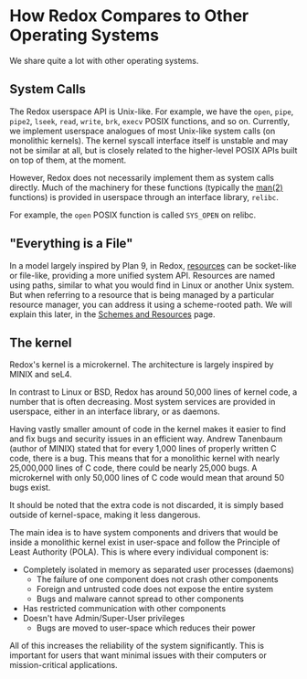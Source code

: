 # How Redox Compares to Other Operating Systems

We share quite a lot with other operating systems.

## System Calls

The Redox userspace API is Unix-like. For example, we have the `open`, `pipe`, `pipe2`, `lseek`, `read`, `write`, `brk`, `execv` POSIX functions, and so on. Currently, we implement userspace analogues of most Unix-like system calls (on monolithic kernels). The kernel syscall interface itself is unstable and may not be similar at all, but is closely related to the higher-level POSIX APIs built on top of them, at the moment.

However, Redox does not necessarily implement them as system calls directly. Much of the machinery for these functions (typically the [man(2)](https://en.wikipedia.org/wiki/Man_page#Manual_sections) functions) is provided in userspace through an interface library, `relibc`.

For example, the `open` POSIX function is called `SYS_OPEN` on relibc.

## "Everything is a File"

In a model largely inspired by Plan 9, in Redox, [resources](./resources.md) can be socket-like or file-like, providing a more unified system API.
Resources are named using paths, similar to what you would find in Linux or another Unix system.
But when referring to a resource that is being managed by a particular resource manager, you can address it using a scheme-rooted path.
We will explain this later, in the [Schemes and Resources](./schemes-resources.md) page.

## The kernel

Redox's kernel is a microkernel. The architecture is largely inspired by MINIX and seL4.

In contrast to Linux or BSD, Redox has around 50,000 lines of kernel code, a number that is often decreasing. Most system services are provided in userspace, either in an interface library, or as daemons.

Having vastly smaller amount of code in the kernel makes it easier to find and fix bugs and security issues in an efficient way.
Andrew Tanenbaum (author of MINIX) stated that for every 1,000 lines of properly written C code, there is a bug.
This means that for a monolithic kernel with nearly 25,000,000 lines of C code, there could be nearly 25,000 bugs.
A microkernel with only 50,000 lines of C code would mean that around 50 bugs exist.

It should be noted that the extra code is not discarded, it is simply based outside of kernel-space, making it less dangerous.

The main idea is to have system components and drivers that would be inside a monolithic kernel exist in user-space and follow the Principle of Least Authority (POLA). This is where every individual component is:

- Completely isolated in memory as separated user processes (daemons)
  - The failure of one component does not crash other components
  - Foreign and untrusted code does not expose the entire system
  - Bugs and malware cannot spread to other components
- Has restricted communication with other components
- Doesn't have Admin/Super-User privileges
  - Bugs are moved to user-space which reduces their power

All of this increases the reliability of the system significantly. This is important for users that want minimal issues with their computers or mission-critical applications.
